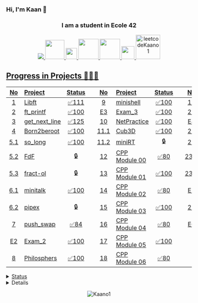 ### Hi, I'm Kaan 👋
<h3 align="center"> I am a student in Ecole 42</h3>
<p align="center">
  <a href="https://www.linkedin.com/in/ahmet-kaan-yumu%C5%9Fakdiken-225100236/" target="blank">
    <img src="https://img.shields.io/badge/linkedin-%230077B5.svg?&style=for-the-badge&logo=linkedin&logoColor=white />
  </a>

  </a>
  <a href="https://open.spotify.com/user/31r4w5ki7ekla363srfpay3s7dom?si=788142c971ed489e" target="blank">
    <img src="https://www.scdn.co/i/_global/open-graph-default.png" width="52" />
  </a>
  
  <a href="https://www.instagram.com/_ayumusak_/" target="_blank">
    <img src="https://upload.wikimedia.org/wikipedia/commons/a/a5/Instagram_icon.png" width="30" />
  </a>
  
  <a href="https://twitter.com/_AhmetYdk" target="blank">
    <img src="https://globalventuring.com//content/uploads/2022/10/Twitter-horizontal.jpeg" width="55" />
  </a>
  
  <a href="https://medium.com/@_Kaan" target="blank">
    <img src="https://user-images.githubusercontent.com/36799589/96227773-3acc6080-0fb2-11eb-837f-f5026d472969.jpg" width="55" />
  </a>
  
  <a href="https://www.hackerrank.com/ahmetyumusakdik1?hr_r=1" target="blank">
    <img src="https://upload.wikimedia.org/wikipedia/commons/4/40/HackerRank_Icon-1000px.png" width="35" />

  <a href="https://leetcode.com/ahmetyumusakdiken13/" target="blank">
    <img src="https://miro.medium.com/max/1400/0*MRBGy-Gjd9PRl_HS.jpeg" width="66" alt="leetcodeKaano1" />
</p>

## Progress in Projects 🌟🌟🌟
| No  | Project                                     | Status |   | No  | Project                                   | Status |   | No  | Project                        | Status |
| :-: | :------------------------------------------ | :----: | - | :-: | :---------------------------------------- | :----: | - | :-: | :----------------------------- | :----: |
| 1   | [Libft](../../../42-Ecole/tree/main/Libft)                  | ✅111  |   | 9   | [minishell](../../../42-Ecole/tree/main/Minishell)                                 | ✅100     |   | 19  | [CPP Module 07](../../../42-Ecole/tree/main/Cpp)                               | ✅100     |
| 2   | [ft_printf](../../../42-Ecole/tree/main/Ft_printf)          | ✅100  |   | E3  | [Exam_3](../../../42-Ecole/tree/main/42_Exams/Exam03)                                      | ✅100     |   | 20  | [CPP Module 08](../../../42-Ecole/tree/main/Cpp)                               | 📝     |
| 3   | [get_next_line](../../../42-Ecole/tree/main/Get_next_line)  | ✅125  |   | 10  | [NetPractice](../../../42-Ecole/tree/main/NetPractice)                                 | ✅100     |   | E4  | [Exam_4](../../../42-Ecole/tree/main/42_Exams/Exam04)                                      | ✅100     |
| 4   | Born2beroot      | ✅100  |   | 11.1| [Cub3D](../../../42-Ecole/tree/main/Cub_3D)                                       | ✅100     |   | 21  | [CPP Module 09](../../../42-Ecole/tree/main/Cpp)                               | 📝     |
| 5.1 | [so_long](../../../42-Ecole/tree/main/So_long)              | ✅100  |   | 11.2| miniRT                                      | 🔒     |   | 22  | Inception                                   | ✅     |
| 5.2 | FdF                                         | 🔒     |   | 12  | [CPP Module 00](../../../42-Ecole/tree/main/Cpp)                               | ✅80     |   | 23.1| webserv                                     | 🔒     |
| 5.3 | fract-ol                                    | 🔒     |   | 13  | [CPP Module 01](../../../42-Ecole/tree/main/Cpp)                               | ✅100     |   | 23.2| [ft_irc](../../../42-Ecole/tree/main/Ft_irc)                                      | ✅     |
| 6.1 | [minitalk](../../../42-Ecole/tree/main/Minitalk)            | ✅100  |   | 14  | [CPP Module 02](../../../42-Ecole/tree/main/Cpp)                               | ✅80     |   | E5  | Exam_5                                      | ✅100     |
| 6.2 | pipex                                       | 🔒     |   | 15  | [CPP Module 03](../../../42-Ecole/tree/main/Cpp)                               | ✅100     |   | 24  | ft_transcendence                            | 📝     |
| 7   | [push_swap](../../../42-Ecole/tree/main/Push_swap)          | ✅84   |   | 16  | [CPP Module 04](../../../42-Ecole/tree/main/Cpp)                               | ✅80     |   | E6  | Exam_6                                      | 📝     |
| E2  | [Exam_2](../../../42-Ecole/tree/main/42_Exams/Exam02)                   | ✅100    |   | 17  | [CPP Module 05](../../../42-Ecole/tree/main/Cpp)                               | ✅100     |
| 8   | [Philosphers](../../../42-Ecole/tree/main/Philo)                               | ✅100     |   | 18  | [CPP Module 06](../../../42-Ecole/tree/main/Cpp)                               | ✅80     |

<details>
<summary>Status</summary>
<img src="https://github-readme-stats.vercel.app/api?username=Kaano1&theme=tokyonight" >
</details>

<details>
<summary>Used Languages</summary>

  [![Apoorv's github && 42 stats](https://github-readme-stats-sigma-five.vercel.app/api/top-langs/?username=Kaano1&layout=compact&theme=radical)](https://github.com/Kaano1)
>
</details>

<p align="center"> <img src="https://komarev.com/ghpvc/?username=Kaano1&label=Profile%20views&color=blueviolet&style=flat" alt="Kaano1" /> </p>  
